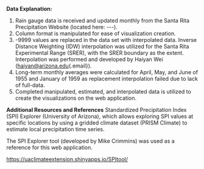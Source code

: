 **Data Explanation:**

1)  Rain gauge data is received and updated monthly from the Santa Rita Precipitation Website (located here: ---).
2)  Column format is manipulated for ease of visualization creation.
3)  -9999 values are replaced in the data set with interpolated data. Inverse Distance Weighting (IDW) interpolation was utilized for the Santa Rita Experimental Range (SRER), with the SRER boundary as the extent. Interpolation was performed and developed by Haiyan Wei ([haiyan\@arizona.edu](mailto:haiyan@arizona.edu){.email}).
4)  Long-term monthly averages were calculated for April, May, and June of 1955 and January of 1959 as replacement interpolation failed due to lack of full-data.
5)  Completed manipulated, estimated, and interpolated data is utilized to create the visualizations on the web application.

**Additional Resources and References** Standardized Precipitation Index (SPI) Explorer (University of Arizona), which allows exploring SPI values at specific locations by using a gridded climate dataset (PRISM Climate) to estimate local precipitation time series.

The SPI Explorer tool (developed by Mike Crimmins) was used as a reference for this web application.

<https://uaclimateextension.shinyapps.io/SPItool/>
